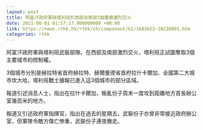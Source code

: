 ```yaml
---
layout: post
title: 阿富汗政府軍與塔利班於西部及南部3個重鎮激烈交火
date: 2021-08-01 01:57:17.000000000 +08:00
link: https://news.rthk.hk/rthk/ch/component/k2/1603623-20210801.htm
categories: rthk
---
```


阿富汗政府軍與塔利班武裝部隊，在西部及南部激烈交火，塔利班正試圖奪取3個主要城市的控制權。

3個城市分別是赫拉特省首府赫拉特、赫爾曼德省首府拉什卡爾加、全國第二大城市坎大哈，塔利班戰士據報已進入這3個城市的部分區域。

報道引述消息人士，指出在拉什卡爾加，叛亂份子周末一度攻到距離地方首長辦公室幾百米的地方。

報道又引述政府軍指揮官，指出在過去的星期五，武裝份子亦曾非常接近政府辦公室，但軍隊令敵方傷亡慘重，武裝份子連夜撤走。
